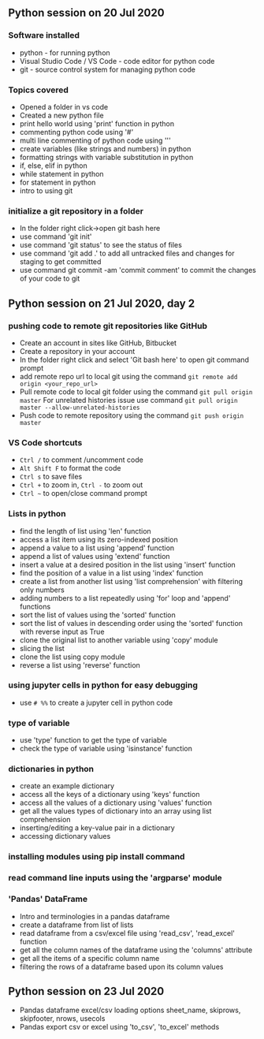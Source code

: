 ## Python session on 20 Jul 2020

### Software installed
* python - for running python
* Visual Studio Code / VS Code - code editor for python code
* git - source control system for managing python code

### Topics covered
* Opened a folder in vs code
* Created a new python file
* print hello world using 'print' function in python
* commenting python code using '#'
* multi line commenting of python code using '''
* create variables (like strings and numbers) in python
* formatting strings with variable substitution in python
* if, else, elif in python
* while statement in python
* for statement in python
* intro to using git

### initialize a git repository in a folder
* In the folder right click->open git bash here
* use command 'git init'
* use command 'git status' to see the status of files
* use command 'git add .' to add all untracked files and changes for staging to get committed
* use command git commit -am 'commit comment' to commit the changes of your code to git 

## Python session on 21 Jul 2020, day 2

### pushing code to remote git repositories like GitHub
* Create an account in sites like GitHub, Bitbucket
* Create a repository in your account
* In the folder right click and select 'Git bash here' to open git command prompt
* add remote repo url to local git using the command ```git remote add origin <your_repo_url>```
* Pull remote code to local git folder using the command ```git pull origin master```
For unrelated histories issue use command ```git pull origin master --allow-unrelated-histories```
* Push code to remote repository using the command ```git push origin master```

### VS Code shortcuts
* ```Ctrl /``` to comment /uncomment code
* ```Alt Shift F``` to format the code
* ```Ctrl s``` to save files
* ```Ctrl +``` to zoom in, ```Ctrl -``` to zoom out
* ```Ctrl ~``` to open/close command prompt

### Lists in python
* find the length of list using 'len' function
* access a list item using its zero-indexed position
* append a value to a list using 'append' function
* append a list of values using 'extend' function
* insert a value at a desired position in the list using 'insert' function
* find the position of a value in a list using 'index' function
* create a list from another list using 'list comprehension' with filtering only numbers
* adding numbers to a list repeatedly using 'for' loop and 'append' functions
* sort the list of values using the 'sorted' function
* sort the list of values in descending order using the 'sorted' function with reverse input as True
* clone the original list to another variable using 'copy' module
* slicing the list
* clone the list using copy module
* reverse a list using 'reverse' function

### using jupyter cells in python for easy debugging
* use ```# %%``` to create a jupyter cell in python code

### type of variable
* use 'type' function to get the type of variable
* check the type of variable using 'isinstance' function

### dictionaries in python
* create an example dictionary
* access all the keys of a dictionary using 'keys' function
* access all the values of a dictionary using 'values' function
* get all the values types of dictionary into an array using list comprehension
* inserting/editing a key-value pair in a dictionary
* accessing dictionary values

### installing modules using pip install command

### read command line inputs using the 'argparse' module

### 'Pandas' DataFrame
* Intro and terminologies in a pandas dataframe
* create a dataframe from list of lists
* read dataframe from a csv/excel file using 'read_csv', 'read_excel' function
* get all the column names of the dataframe using the 'columns' attribute
* get all the items of a specific column name
* filtering the rows of a dataframe based upon its column values

## Python session on 23 Jul 2020
* Pandas dataframe excel/csv loading options sheet_name, skiprows, skipfooter, nrows, usecols
* Pandas export csv or excel using 'to_csv', 'to_excel' methods